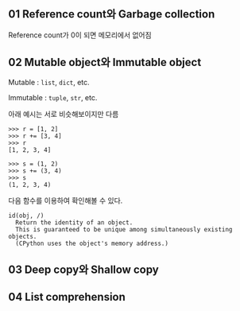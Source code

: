 ## 01 Reference count와 Garbage collection
Reference count가 0이 되면 메모리에서 없어짐
## 02 Mutable object와 Immutable object
Mutable : `list`, `dict`, etc.

Immutable : `tuple`, `str`, etc.

아래 예시는 서로 비슷해보이지만 다름

    >>> r = [1, 2]
    >>> r += [3, 4]
    >>> r
    [1, 2, 3, 4]
    
    >>> s = (1, 2)
    >>> s += (3, 4)
    >>> s
    (1, 2, 3, 4)

다음 함수를 이용하여 확인해볼 수 있다.

    id(obj, /)
      Return the identity of an object.
      This is guaranteed to be unique among simultaneously existing objects.
      (CPython uses the object's memory address.)


## 03 Deep copy와 Shallow copy
## 04 List comprehension
